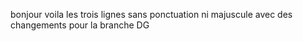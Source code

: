bonjour voila les trois lignes
sans ponctuation
ni majuscule
avec des changements pour la branche DG
